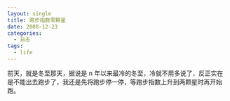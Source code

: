 ```yaml
---
layout: single
title: 跑步指数零颗星
date: 2008-12-23
categories:
  - 日志
tags:
  - life
---
```


前天，就是冬至那天，据说是 n 年以来最冷的冬至，冷就不用多说了，反正实在是不能出去跑步了，我还是先将跑步停一停，等跑步指数上升到两颗星时再开始跑。
